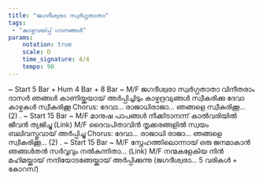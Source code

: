 ```yaml
---
title: "ജഗദീശ്വരാ സ്വർഗ്ഗതാതാ"
tags:
 - "കാഴ്ചവയ്‍പ്പ് ഗാനങ്ങൾ"
params:
    notation: true
    scale: D
    time_signature: 4/4
    tempo: 90
---
```


~ Start 5 Bar + Hum 4 Bar + 8 Bar ~
M/F
ജഗദീശ്വരാ സ്വർഗ്ഗതാതാ
വിനീതരാം ദാസർ ഞങ്ങൾ
കാണിയ്ക്കയായ് അർപ്പിച്ചിടും
കാഴ്ചദ്രവ്യങ്ങൾ സ്വീകരിക്കു ദേവാ
കാഴ്ചകൾ സ്വീകരിക്കൂ
Chorus:
ദേവാ... രാജാധിരാജാ...
ഞങ്ങളെ സ്വീകരിക്കൂ... (2)
.
~ Start 15 Bar ~
M/F
മാനുഷ പാപങ്ങൾ നീക്കിടാനന്ന്
കാൽവരിയിൽ ജീവൻ ത്യജിച്ചു
(Link)
M/F
ദൈവപിതാവിൻ തൃക്കരങ്ങളിൽ
സ്വയം ബലിവസ്തുവായ് അർപ്പിച്ചു
Chorus:
ദേവാ... രാജാധി രാജാ...
ഞങ്ങളെ സ്വീകരിക്കൂ... (2)
.
~ Start 15 Bar ~
M/F
സ്നേഹത്തിലൊന്നായ് ഒരു ജനമാകാൻ
ഞങ്ങൾതൻ സർവ്വവും നൽകുന്നിതാ...
(Link)
M/F
നന്മകളേകിയ നിൻ മഹിമയ്ക്കായ്
നന്ദിയോടങ്ങേയ്ക്കായ് അർപ്പിക്കുന്നു
(ജഗദീശ്വരാ... 5 വരികൾ + കോറസ്)
